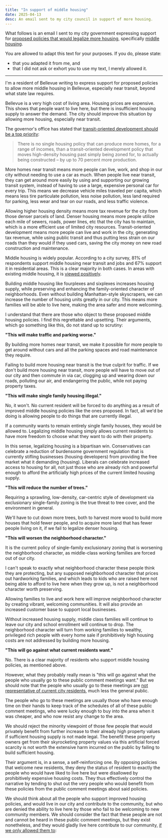 ```yaml
---
title: "In support of middle housing"
date: 2025-04-13
desc: An email sent to my city council in support of more housing.
---
```


What follows is an email I sent to my city government expressing support for [proposed policies that would legalize more housing][plan], specifically [middle housing][middle].

You are allowed to adapt this text for your purposes. If you do, please state:

- that you adapted it from me, and
- that I did not ask or exhort you to use my text, I merely allowed it.

---

I'm a resident of Bellevue writing to express support for proposed policies to allow more middle housing in Bellevue, especially near transit, beyond what state law requires.

Bellevue is a very high cost of living area. Housing prices are expensive. This shows that people want to live here, but there is insufficient housing supply to answer the demand. The city should improve this situation by allowing more housing, especially near transit.

The governor's office has stated that [transit-oriented development should be a top priority][tod]:

> There is no single housing policy that can produce more homes, for a range of incomes, than a transit-oriented development policy that moves high-density housing past simply being zoned for, to actually being constructed – by up to 70 percent more production.

More homes near transit means more people can live, work, and shop in our city without needing to use a car as much. When people live near transit, they can get around more easily by using and supporting our growing transit system, instead of having to use a large, expensive personal car for every trip. This means we decrease vehicle miles traveled per capita, which means less tire particulate pollution, less noise pollution, less land required for parking, less wear and tear on our roads, and less traffic violence.

Allowing higher housing density means more tax revenue for the city from those denser parcels of land. Denser housing means more people utilize each mile of sewers, roads, power lines, etc that the city has to maintain, which is a more efficient use of limited city resources. Transit-oriented development means more people can live and work in the city, generating tax revenue, while using public transit and thus putting less strain on our roads than they would if they used cars, saving the city money on new road construction and maintenance.

Middle housing is widely popular. According to a city survey, 81% of respondents support middle housing near transit and jobs and 67% support it in residential areas. This is a clear majority in both cases. In areas with existing middle housing, it is [viewed positively][new-old-duplex].

Building middle housing like fourplexes and sixplexes increases housing supply, while preserving and enhancing the family-oriented character of neighborhoods. Even without building Manhattan-style skyscrapers, we can increase the number of housing units greatly in our city. This means more families will be able to live here, making the area safer and more welcoming.

I understand that there are those who object to these proposed middle housing policies. I find this regrettable and upsetting. Their arguments, which go something like this, do not stand up to scrutiny:

**"This will make traffic and parking worse."**

By building more homes near transit, we make it possible for more people to get around without cars and all the parking spaces and road maintenance they require.

Failing to build more housing near transit is the true culprit for traffic. If we don't build more housing near transit, more people will have to move out of our city and then commute in via car, clogging up and wearing down our roads, polluting our air, and endangering the public, while not paying property taxes.

**"This will make single family housing illegal."**

No, it won't. No current resident will be forced to do anything as a result of improved middle housing policies like the ones proposed. In fact, all we'd be doing is allowing people to do things that are currently illegal.

If a community wants to remain entirely single family houses, they would be allowed to. Legalizing middle housing simply allows current residents to have more freedom to choose what they want to do with their property.

In this sense, legalizing housing is a bipartisan win. Conservatives can celebrate a reduction of burdensome government regulation that is currently stifling businesses (housing developers) from providing the free market what it demanding (housing). Liberals can celebrate increased access to housing for all, not just those who are already rich and powerful enough to afford the artificially high prices of the current limited housing supply.

**"This will reduce the number of trees."**

Requiring a sprawling, low-density, car-centric style of development via exclusionary single-family zoning is the true threat to tree cover, and the environment in general.

We'll have to cut down more trees, both to harvest more wood to build more houses that hold fewer people, and to acquire more land that has fewer people living on it, if we fail to legalize denser housing.

**"This will worsen the neighborhood character."**

It is the current policy of single-family exclusionary zoning that is worsening the neighborhood character, as middle-class working families are forced out of our city.

I can't speak to exactly what neighborhood character these people think they are protecting, but any supposed neighborhood character that prices out hardworking families, and which leads to kids who are raised here not being able to afford to live here when they grow up, is not a neighborhood character worth preserving.

Allowing families to live and work here will improve neighborhood character by creating vibrant, welcoming communities. It will also provide an increased customer base to support local businesses.

Without increased housing supply, middle class families will continue to leave our city and school enrollment will continue to drop. The neighborhood character will turn from working families to wealthy, privileged rich people with every home sale if prohibitively high housing costs are not addressed by building more housing.

**"This will go against what current residents want."**

No. There is a clear majority of residents who support middle housing policies, as mentioned above.

However, what they probably really mean is "this will go against what the people who usually go to these public comment meetings want." But we should note that the people who usually go to these meetings are [not representative of current city residents][public-hearing], much less the general public.

The people who go to these meetings are usually those who have enough time on their hands to keep track of the schedules of all of these public comment meetings, who were lucky enough to buy into the area when it was cheaper, and who now resist any change to the area.

We should reject the minority viewpoint of those few people that would privately benefit from further increase to their already high property values if sufficient housing supply is not made legal. The benefit these property owners get from their skyrocketing property values via this artificial forced scarcity is not worth the extensive harm incurred on the public by failing to build sufficient housing.

Their argument is, in a sense, a self-reinforcing one. By opposing policies that welcome new residents, they deny the status of resident to exactly the people who would have liked to live here but were disallowed by prohibitively expensive housing costs. They thus effectively control the narrative by tending to shut out the very people who would benefit from these policies from the public comment meetings about said policies.

We should think about all the people who support improved housing policies, and would live in our city and contribute to the community, but who are denied the ability to live here by those who fail to be welcoming to new community members. We should consider the fact that these people are not and cannot be heard in these public comment meetings, but they exist nonetheless, and they would gladly live here contribute to our community, [if we only allowed them to][laf]:

[tod]: https://www.theurbanist.org/2025/01/24/ferguson-team-transit-oriented-development-should-be-top-priority/
[plan]: https://www.theurbanist.org/2025/04/11/bellevues-bold-middle-housing-plan/
[middle]: https://en.wikipedia.org/wiki/Missing_middle_housing
[public-hearing]: https://www.youtube.com/watch?v=XnFVvyu2zGY
[laf]: https://www.nytimes.com/2020/02/13/business/economy/housing-crisis-conor-dougherty-golden-gates.html
[new-old-duplex]: https://www.strongtowns.org/journal/2022/2/9/the-duplex-next-door-is-normal-the-one-not-yet-built-is-a-threat
